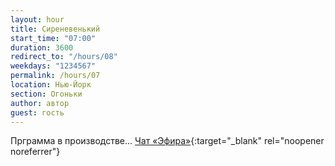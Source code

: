 ```yaml
---
layout: hour
title: Сиреневенький
start_time: "07:00"
duration: 3600
redirect_to: "/hours/08"
weekdays: "1234567"
permalink: /hours/07
location: Нью-Йорк
section: Огоньки
author: автор
guest: гость  
---
```



Прграмма в производстве... [Чат «Эфира»](https://t.me/+nk0UKze8dEczZDAy){:target="_blank" rel="noopener noreferrer"}
